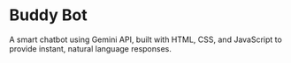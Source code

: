 # Buddy Bot 
A smart chatbot using Gemini API, built with HTML, CSS, and JavaScript to provide instant, natural language responses.
